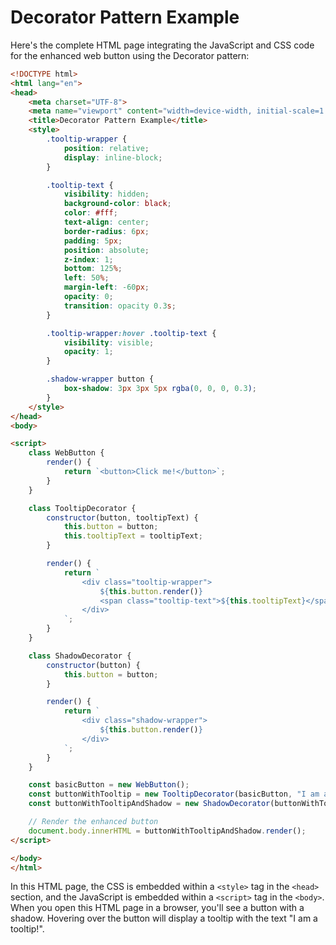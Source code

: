 # Decorator Pattern Example

Here's the complete HTML page integrating the JavaScript and CSS code for the enhanced web button using the Decorator pattern:

```html
<!DOCTYPE html>
<html lang="en">
<head>
    <meta charset="UTF-8">
    <meta name="viewport" content="width=device-width, initial-scale=1.0">
    <title>Decorator Pattern Example</title>
    <style>
        .tooltip-wrapper {
            position: relative;
            display: inline-block;
        }

        .tooltip-text {
            visibility: hidden;
            background-color: black;
            color: #fff;
            text-align: center;
            border-radius: 6px;
            padding: 5px;
            position: absolute;
            z-index: 1;
            bottom: 125%;
            left: 50%;
            margin-left: -60px;
            opacity: 0;
            transition: opacity 0.3s;
        }

        .tooltip-wrapper:hover .tooltip-text {
            visibility: visible;
            opacity: 1;
        }

        .shadow-wrapper button {
            box-shadow: 3px 3px 5px rgba(0, 0, 0, 0.3);
        }
    </style>
</head>
<body>

<script>
    class WebButton {
        render() {
            return `<button>Click me!</button>`;
        }
    }

    class TooltipDecorator {
        constructor(button, tooltipText) {
            this.button = button;
            this.tooltipText = tooltipText;
        }

        render() {
            return `
                <div class="tooltip-wrapper">
                    ${this.button.render()}
                    <span class="tooltip-text">${this.tooltipText}</span>
                </div>
            `;
        }
    }

    class ShadowDecorator {
        constructor(button) {
            this.button = button;
        }

        render() {
            return `
                <div class="shadow-wrapper">
                    ${this.button.render()}
                </div>
            `;
        }
    }

    const basicButton = new WebButton();
    const buttonWithTooltip = new TooltipDecorator(basicButton, "I am a tooltip!");
    const buttonWithTooltipAndShadow = new ShadowDecorator(buttonWithTooltip);

    // Render the enhanced button
    document.body.innerHTML = buttonWithTooltipAndShadow.render();
</script>

</body>
</html>
```

In this HTML page, the CSS is embedded within a `<style>` tag in the `<head>` section, and the JavaScript is embedded within a `<script>` tag in the `<body>`. When you open this HTML page in a browser, you'll see a button with a shadow. Hovering over the button will display a tooltip with the text "I am a tooltip!".